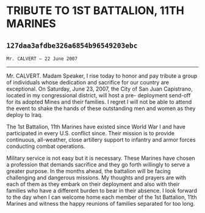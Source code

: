 # TRIBUTE TO 1ST BATTALION, 11TH MARINES
## `127daa3afdbe326a6854b96549203ebc`
`Mr. CALVERT — 22 June 2007`

---


Mr. CALVERT. Madam Speaker, I rise today to honor and pay tribute a 
group of individuals whose dedication and sacrifice for our country are 
exceptional. On Saturday, June 23, 2007, the City of San Juan 
Capistrano, located in my congressional district, will host a pre-
deployment send-off for its adopted Mines and their families. I regret 
I will not be able to attend the event to shake the hands of these 
outstanding men and women as they deploy to Iraq.

The 1st Battalion, 11th Marines have existed since World War I and 
have participated in every U.S. conflict since. Their mission is to 
provide continuous, all-weather, close artillery support to infantry 
and armor forces conducting combat operations.

Military service is not easy but it is necessary. These Marines have 
chosen a profession that demands sacrifice and they go forth willingly 
to serve a greater purpose. In the months ahead, the battalion will be 
facing challenging and dangerous missions. My thoughts and prayers are 
with each of them as they embark on their deployment and also with 
their families who have a different burden to bear in their absence. I 
look forward to the day when I can welcome home each member of the 1st 
Battalion, 11th Marines and witness the happy reunions of families 
separated for too long.



